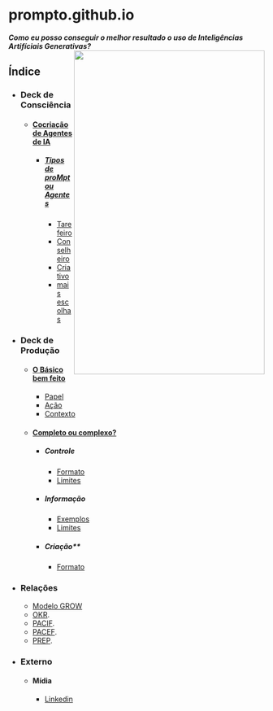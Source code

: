 # prompto.github.io
***Como eu posso conseguir o melhor resultado o uso de Inteligências Artifíciais Generativas?***
<img src="https://github.com/user-attachments/assets/222528d3-56ea-459e-a42d-88fba5eb14c5" align="right" width="375" height="637">
## Índice
- ### Deck de Consciência
  - #### [Cocriação de Agentes de IA](tipos-de-prompt/cocriacao.md)
    - ##### [Tipos de proMpt ou Agentes](tipos-de-prompt/)
      - [Tarefeiro](tipos-de-prompt/tarefeiro.md)
      - [Conselheiro](tipos-de-prompt/conselheiro.md)
      - [Criativo](tipos-de-prompt/criativo.md)
      - [mais escolhas](tipos-de-prompt/mais-escolhas.md)
- ### Deck de Produção
  - #### [O Básico bem feito](prompt-basico.md) 
    - [Papel](partes-de-prompt/papel.md)
    - [Ação](partes-de-prompt/acao.md)
    - [Contexto](partes-de-prompt/contexto.md)
  - #### [Completo ou complexo?](prompts-complexos.md) 
    - ##### Controle
      - [Formato](partes-de-prompt/controle/formato.md)
      - [Limites](partes-de-prompt/controle/limites.md)
    - ##### Informação
      - [Exemplos](partes-de-prompt/informacao/exemplos.md)
      - [Limites](partes-de-prompt/controle/limites.md)
    - ##### Criação**
      - [Formato](partes-de-prompt/controle/formato.md) 
- ### Relações
  - [Modelo GROW](https://www.perplexity.ai/search/grow-e-um-acronimo-para-goal-m-0Fvr6CKGRBOUOlngLHzf6g)
  - [OKR](https://www.perplexity.ai/search/como-eu-posso-usar-okrs-para-m-yzwYs5.GTP61pNkeTTgTKQ).
  - [PACIF](https://miro.com/app/board/uXjVK8HHzF0=/?moveToWidget=3458764594027266196&cot=14).
  - [PACEF](https://miro.com/app/board/uXjVK8HHzF0=/?moveToWidget=3458764594027266197&cot=14).
  - [PREP](https://miro.com/app/board/uXjVK8HHzF0=/?moveToWidget=3458764594027266199&cot=14).
- ### Externo
  - #### Mídia
    - [Linkedin](midia/linkedin.md)

